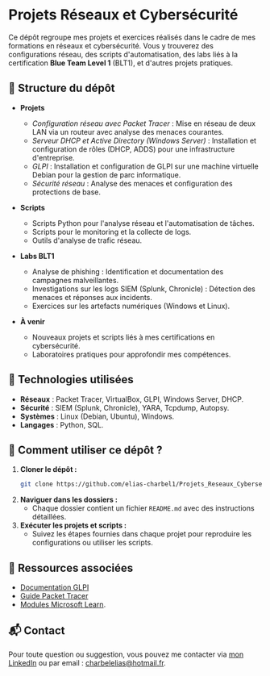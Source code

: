 # Projets Réseaux et Cybersécurité

Ce dépôt regroupe mes projets et exercices réalisés dans le cadre de mes formations en réseaux et cybersécurité. Vous y trouverez des configurations réseau, des scripts d'automatisation, des labs liés à la certification **Blue Team Level 1** (BLT1), et d'autres projets pratiques.

## 📁 Structure du dépôt

- **Projets**
  - *Configuration réseau avec Packet Tracer* : Mise en réseau de deux LAN via un routeur avec analyse des menaces courantes.
  - *Serveur DHCP et Active Directory (Windows Server)* : Installation et configuration de rôles (DHCP, ADDS) pour une infrastructure d'entreprise.
  - *GLPI* : Installation et configuration de GLPI sur une machine virtuelle Debian pour la gestion de parc informatique.
  - *Sécurité réseau* : Analyse des menaces et configuration des protections de base.

- **Scripts**
  - Scripts Python pour l'analyse réseau et l'automatisation de tâches.
  - Scripts pour le monitoring et la collecte de logs.
  - Outils d'analyse de trafic réseau.

- **Labs BLT1**
  - Analyse de phishing : Identification et documentation des campagnes malveillantes.
  - Investigations sur les logs SIEM (Splunk, Chronicle) : Détection des menaces et réponses aux incidents.
  - Exercices sur les artefacts numériques (Windows et Linux).

- **À venir**
  - Nouveaux projets et scripts liés à mes certifications en cybersécurité.
  - Laboratoires pratiques pour approfondir mes compétences.

## 🔧 Technologies utilisées
- **Réseaux** : Packet Tracer, VirtualBox, GLPI, Windows Server, DHCP.
- **Sécurité** : SIEM (Splunk, Chronicle), YARA, Tcpdump, Autopsy.
- **Systèmes** : Linux (Debian, Ubuntu), Windows.
- **Langages** : Python, SQL.

## 🚀 Comment utiliser ce dépôt ?
1. **Cloner le dépôt :**
   ```bash
   git clone https://github.com/elias-charbel1/Projets_Reseaux_Cybersecurite.git
   ```
2. **Naviguer dans les dossiers :**
   - Chaque dossier contient un fichier `README.md` avec des instructions détaillées.
3. **Exécuter les projets et scripts :**
   - Suivez les étapes fournies dans chaque projet pour reproduire les configurations ou utiliser les scripts.

## 📄 Ressources associées
- [Documentation GLPI](https://glpi-project.org/fr/glpi-documentation/)
- [Guide Packet Tracer](https://skillsforall.com/course/getting-started-cisco-packet-tracer?userLang=fr-FR)
- [Modules Microsoft Learn](https://learn.microsoft.com/fr-fr/).

## 📬 Contact
Pour toute question ou suggestion, vous pouvez me contacter via [mon LinkedIn](https://linkedin.com/in/eliascharbel1) ou par email : charbelelias@hotmail.fr.
